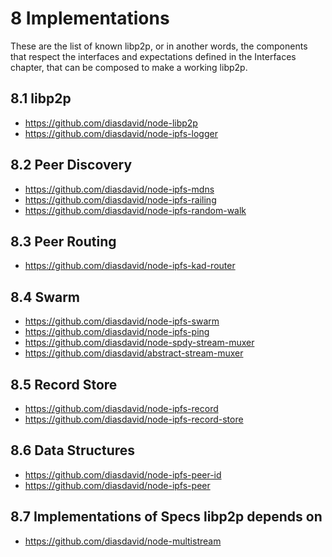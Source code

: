 8 Implementations
=================

These are the list of known libp2p, or in another words, the components that respect the interfaces and expectations defined in the Interfaces chapter, that can be composed to make a working libp2p.

## 8.1 libp2p

- https://github.com/diasdavid/node-libp2p
- https://github.com/diasdavid/node-ipfs-logger

## 8.2 Peer Discovery

- https://github.com/diasdavid/node-ipfs-mdns
- https://github.com/diasdavid/node-ipfs-railing
- https://github.com/diasdavid/node-ipfs-random-walk

## 8.3 Peer Routing

- https://github.com/diasdavid/node-ipfs-kad-router

## 8.4 Swarm

- https://github.com/diasdavid/node-ipfs-swarm
- https://github.com/diasdavid/node-ipfs-ping
- https://github.com/diasdavid/node-spdy-stream-muxer
- https://github.com/diasdavid/abstract-stream-muxer

## 8.5 Record Store

- https://github.com/diasdavid/node-ipfs-record
- https://github.com/diasdavid/node-ipfs-record-store

## 8.6 Data Structures

- https://github.com/diasdavid/node-ipfs-peer-id
- https://github.com/diasdavid/node-ipfs-peer

## 8.7 Implementations of Specs libp2p depends on

- https://github.com/diasdavid/node-multistream
